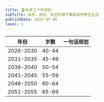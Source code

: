 ```yaml
---
title: 🏖未来三十年规划
subTitle: 自然，自在，自主的慢节奏新自然养生生活
publishDate: 2025-05-08
level: 1
---
```


| 年份 | 岁数 | 一句话规划 |
| ----- | ----- | ----- |
| 2026-2030 | 40-44 |  |
| 2031-2035 | 45-49 |  |
| 2036-2040 | 50-54 |  |
| 2041-2045 | 55-59 |  |
| 2046-2050 | 60-64 |  |
| 2051-2055 | 65-69 |  |
